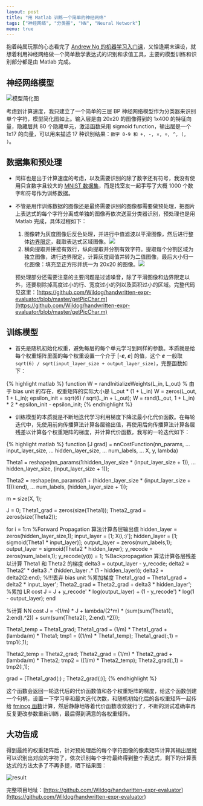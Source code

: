 ```yaml
---
layout: post
title: "用 Matlab 训练一个简单的神经网络"
tags: ["神经网络", "分类器", "NN", "Neural Network"]
menu: true
---
```


抱着纯属玩票的心态看完了 [Andrew Ng 的机器学习入门课](https://www.coursera.org/learn/machine-learning)，又恰逢期末课设，就想着利用神经网络做一个简单数学表达式的识别和求值工具，主要的模型训练和识别部分都是由 Matlab 完成。

## 神经网络模型

![模型简化图](//wil.dog/static/images/nn-model.png)

考虑到计算速度，我只建立了一个简单的三层 BP 神经网络模型作为分类器来识别单个字符，模型简化图如上。输入层是由 20x20 的图像得到的 1x400 的特征向量，隐藏层共 80 个隐藏单元，激活函数采用 sigmoid function，输出层是一个 1x17 的向量，可以用来描述 17 种识别结果：`数字 0-9 和 +, -, ⨯, ÷, ^, (, )`。

## 数据集和预处理

* 同样也是出于计算速度的考虑，以及需要识别的除了数字还有符号，我没有使用只含数字且较大的 [MNIST 数据集](http://yann.lecun.com/exdb/mnist/)，而是找室友一起手写了大概 1000 个数字和符号作为训练数据。

* 不管是用作训练数据的图像还是最终需要识别的图像都需要做预处理，把图片上表达式的每个字符分离成单独的图像再依次送至分类器识别，预处理也是用 Matlab 完成，具体过程如下：

    1. 图像转为灰度图像后反色处理，并进行中值滤波以平滑图像，然后进行整体[边界限定](https://github.com/Wildog/handwritten-expr-evaluator/blob/master/xylimit.m)，截取表达式区域图像。![](//wil.dog/static/images/img-preprocess-1.png)
    2. 横向提取并拼接有效行，纵向提取并分割有效字符。提取每个分割区域为独⽴图像，进行边界限定，计算灰度阈值并转为⼆值图像，最后大小归一化图像：填充至正方形并统一为 20x20 的图像。![](//wil.dog/static/images/img-preprocess-2.png)
    
    预处理部分还需要注意的主要问题是过滤噪音，除了平滑图像和边界限定以外，还要剔除掉高度过小的行、宽度过小的列以及面积过小的区域。完整代码见这里：[https://github.com/Wildog/handwritten-expr-evaluator/blob/master/getPicChar.m](https://github.com/Wildog/handwritten-expr-evaluator/blob/master/getPicChar.m)

## 训练模型

* 首先是随机初始化权重，避免每层的每个单元学习到同样的参数。本质就是给每个权重矩阵里面的每个权重设置一个介于 [-𝜺, 𝜺] 的值，这个 𝜺 一般取 `sqrt(6) / sqrt(input_layer_size + output_layer_size)`，完整函数如下：

{% highlight matlab %}
function W = randInitializeWeights(L_in, L_out)
% 由于 bias unit 的存在，权重矩阵的实际大小是 L_out * (1 + L_in)
W = zeros(L_out, 1 + L_in);
epsilon_init = sqrt(6) / sqrt(L_in + L_out);
W = rand(L_out, 1 + L_in) * 2 * epsilon_init - epsilon_init;
{% endhighlight %}

* 训练模型的本质就是不断地迭代学习利用梯度下降法最小化代价函数。在每轮迭代中，先使用前向传播算法计算各层输出值，再使用后向传播算法计算各层残差以计算各个权重矩阵的梯度，并计算代价函数，我写的一轮迭代如下：

{% highlight matlab %}
function [J grad] = nnCostFunction(nn_params, ...
                                   input_layer_size, ...
                                   hidden_layer_size, ...
                                   num_labels, ...
                                   X, y, lambda)

Theta1 = reshape(nn_params(1:hidden_layer_size * (input_layer_size + 1)), ...
                 hidden_layer_size, (input_layer_size + 1));

Theta2 = reshape(nn_params((1 + (hidden_layer_size * (input_layer_size + 1))):end), ...
                 num_labels, (hidden_layer_size + 1));

m = size(X, 1);
         
J = 0;
Theta1_grad = zeros(size(Theta1));
Theta2_grad = zeros(size(Theta2));

for i = 1:m
    %Forward Propagation 算法计算各层输出值
    hidden_layer = zeros(hidden_layer_size,1);
    input_layer = [1; X(i,:)'];
    hidden_layer = [1; sigmoid(Theta1 * input_layer)];
    output_layer = zeros(num_labels,1);
    output_layer = sigmoid(Theta2 * hidden_layer);
    y_recode = zeros(num_labels,1);
    y_recode(y(i)) = 1;
    %Backpropagation 算法计算各层残差以计算 Theta1 和 Theta2 的梯度
    delta3 = output_layer - y_recode;
    delta2 = Theta2' * delta3 .* (hidden_layer .* (1 - hidden_layer));
    delta2 = delta2(2:end); %!!!丢弃 bias unit
    %累加梯度
    Theta1_grad = Theta1_grad + delta2 * input_layer';
    Theta2_grad = Theta2_grad + delta3 * hidden_layer';
    %累加 LR cost
    J = J + y_recode' * log(output_layer) + (1 - y_recode') * log(1 - output_layer);
end

%计算 NN cost
J = -(1/m) * J + lambda/(2*m) * (sum(sum(Theta1(:, 2:end).^2)) + sum(sum(Theta2(:, 2:end).^2)));

Theta1_temp = Theta1_grad;
Theta1_grad = (1/m) * Theta1_grad + (lambda/m) * Theta1;
tmp1 = ((1/m) * Theta1_temp);
Theta1_grad(:,1) = tmp1(:,1);

Theta2_temp = Theta2_grad;
Theta2_grad = (1/m) * Theta2_grad + (lambda/m) * Theta2;
tmp2 = ((1/m) * Theta2_temp);
Theta2_grad(:,1) = tmp2(:,1);

grad = [Theta1_grad(:) ; Theta2_grad(:)];
{% endhighlight %}

这个函数会返回一轮迭代后的代价函数值和各个权重矩阵的梯度，给这个函数创建一个句柄，设置一下学习率和最大迭代次数，和随机初始化后的各权重矩阵一起传给 [fmincg 函数](https://github.com/Wildog/handwritten-expr-evaluator/blob/master/fmincg.m)计算，然后静静地等着代价函数收敛就行了，不断的测试准确率再反复更改参数重新训练，最后得到满意的各权重矩阵。

## 大功告成

得到最终的权重矩阵后，针对预处理后的每个字符图像的像素矩阵计算其输出层就可以识别出对应的字符了，依次识别每个字符最终得到整个表达式，剩下的计算表达式的方法太多了不再多提，晒下结果图：

![result](//wil.dog/static/images/nn-result.png)

完整项目地址：[https://github.com/Wildog/handwritten-expr-evaluator](https://github.com/Wildog/handwritten-expr-evaluator)


